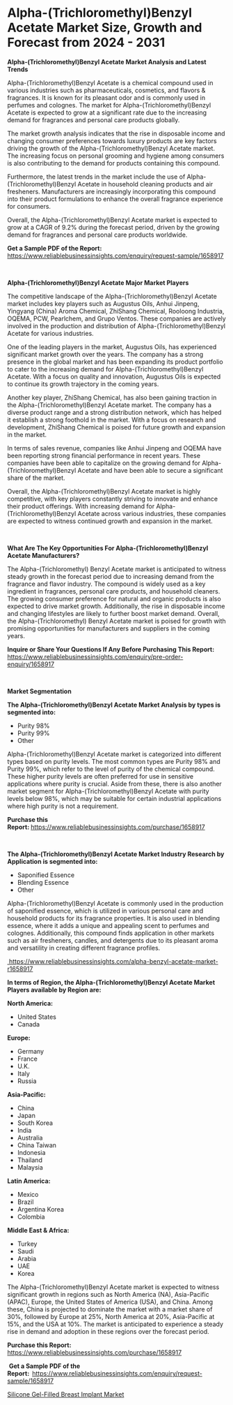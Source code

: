 <p><h1>Alpha-(Trichloromethyl)Benzyl Acetate Market Size, Growth and Forecast from 2024 - 2031</h1></p><p><strong>Alpha-(Trichloromethyl)Benzyl Acetate Market Analysis and Latest Trends</strong></p>
<p><p>Alpha-(Trichloromethyl)Benzyl Acetate is a chemical compound used in various industries such as pharmaceuticals, cosmetics, and flavors & fragrances. It is known for its pleasant odor and is commonly used in perfumes and colognes. The market for Alpha-(Trichloromethyl)Benzyl Acetate is expected to grow at a significant rate due to the increasing demand for fragrances and personal care products globally.</p><p>The market growth analysis indicates that the rise in disposable income and changing consumer preferences towards luxury products are key factors driving the growth of the Alpha-(Trichloromethyl)Benzyl Acetate market. The increasing focus on personal grooming and hygiene among consumers is also contributing to the demand for products containing this compound.</p><p>Furthermore, the latest trends in the market include the use of Alpha-(Trichloromethyl)Benzyl Acetate in household cleaning products and air fresheners. Manufacturers are increasingly incorporating this compound into their product formulations to enhance the overall fragrance experience for consumers.</p><p>Overall, the Alpha-(Trichloromethyl)Benzyl Acetate market is expected to grow at a CAGR of 9.2% during the forecast period, driven by the growing demand for fragrances and personal care products worldwide.</p></p>
<p><strong>Get a Sample PDF of the Report:&nbsp;</strong> <a href="https://www.reliablebusinessinsights.com/enquiry/request-sample/1658917">https://www.reliablebusinessinsights.com/enquiry/request-sample/1658917</a></p>
<p>&nbsp;</p>
<p><strong>Alpha-(Trichloromethyl)Benzyl Acetate Major Market Players</strong></p>
<p><p>The competitive landscape of the Alpha-(Trichloromethyl)Benzyl Acetate market includes key players such as Augustus Oils, Anhui Jinpeng, Yingyang (China) Aroma Chemical, ZhiShang Chemical, Rooloong Industria, OQEMA, PCW, Pearlchem, and Grupo Ventos. These companies are actively involved in the production and distribution of Alpha-(Trichloromethyl)Benzyl Acetate for various industries.</p><p>One of the leading players in the market, Augustus Oils, has experienced significant market growth over the years. The company has a strong presence in the global market and has been expanding its product portfolio to cater to the increasing demand for Alpha-(Trichloromethyl)Benzyl Acetate. With a focus on quality and innovation, Augustus Oils is expected to continue its growth trajectory in the coming years.</p><p>Another key player, ZhiShang Chemical, has also been gaining traction in the Alpha-(Trichloromethyl)Benzyl Acetate market. The company has a diverse product range and a strong distribution network, which has helped it establish a strong foothold in the market. With a focus on research and development, ZhiShang Chemical is poised for future growth and expansion in the market.</p><p>In terms of sales revenue, companies like Anhui Jinpeng and OQEMA have been reporting strong financial performance in recent years. These companies have been able to capitalize on the growing demand for Alpha-(Trichloromethyl)Benzyl Acetate and have been able to secure a significant share of the market.</p><p>Overall, the Alpha-(Trichloromethyl)Benzyl Acetate market is highly competitive, with key players constantly striving to innovate and enhance their product offerings. With increasing demand for Alpha-(Trichloromethyl)Benzyl Acetate across various industries, these companies are expected to witness continued growth and expansion in the market.</p></p>
<p>&nbsp;</p>
<p><strong>What Are The Key Opportunities For Alpha-(Trichloromethyl)Benzyl Acetate Manufacturers?</strong></p>
<p><p>The Alpha-(Trichloromethyl) Benzyl Acetate market is anticipated to witness steady growth in the forecast period due to increasing demand from the fragrance and flavor industry. The compound is widely used as a key ingredient in fragrances, personal care products, and household cleaners. The growing consumer preference for natural and organic products is also expected to drive market growth. Additionally, the rise in disposable income and changing lifestyles are likely to further boost market demand. Overall, the Alpha-(Trichloromethyl) Benzyl Acetate market is poised for growth with promising opportunities for manufacturers and suppliers in the coming years.</p></p>
<p><strong>Inquire or Share Your Questions If Any Before Purchasing This Report:</strong> <a href="https://www.reliablebusinessinsights.com/enquiry/pre-order-enquiry/1658917">https://www.reliablebusinessinsights.com/enquiry/pre-order-enquiry/1658917</a></p>
<p>&nbsp;</p>
<p><strong>Market Segmentation</strong></p>
<p><strong>The Alpha-(Trichloromethyl)Benzyl Acetate Market Analysis by types is segmented into:</strong></p>
<p><ul><li>Purity 98%</li><li>Purity 99%</li><li>Other</li></ul></p>
<p><p>Alpha-(Trichloromethyl)Benzyl Acetate market is categorized into different types based on purity levels. The most common types are Purity 98% and Purity 99%, which refer to the level of purity of the chemical compound. These higher purity levels are often preferred for use in sensitive applications where purity is crucial. Aside from these, there is also another market segment for Alpha-(Trichloromethyl)Benzyl Acetate with purity levels below 98%, which may be suitable for certain industrial applications where high purity is not a requirement.</p></p>
<p><strong>Purchase this Report:&nbsp;</strong><a href="https://www.reliablebusinessinsights.com/purchase/1658917">https://www.reliablebusinessinsights.com/purchase/1658917</a></p>
<p>&nbsp;</p>
<p><strong>The Alpha-(Trichloromethyl)Benzyl Acetate Market Industry Research by Application is segmented into:</strong></p>
<p><ul><li>Saponified Essence</li><li>Blending Essence</li><li>Other</li></ul></p>
<p><p>Alpha-(Trichloromethyl)Benzyl Acetate is commonly used in the production of saponified essence, which is utilized in various personal care and household products for its fragrance properties. It is also used in blending essence, where it adds a unique and appealing scent to perfumes and colognes. Additionally, this compound finds application in other markets such as air fresheners, candles, and detergents due to its pleasant aroma and versatility in creating different fragrance profiles.</p></p>
<p><a href="https://www.reliablebusinessinsights.com/alpha-benzyl-acetate-market-r1658917">&nbsp;https://www.reliablebusinessinsights.com/alpha-benzyl-acetate-market-r1658917</a></p>
<p><strong>In terms of Region, the Alpha-(Trichloromethyl)Benzyl Acetate Market Players available by Region are:</strong></p>
<p>
    <p> <strong> North America: </strong>
        <ul>
            <li>United States</li>
            <li>Canada</li>
        </ul>
        </p> 
    <p> <strong> Europe: </strong>
        <ul>
            <li>Germany</li>
            <li>France</li>
            <li>U.K.</li>
            <li>Italy</li>
            <li>Russia</li>
        </ul>
        </p> 
    <p> <strong> Asia-Pacific: </strong>
        <ul>
            <li>China</li>
            <li>Japan</li>
            <li>South Korea</li>
            <li>India</li>
            <li>Australia</li>
            <li>China Taiwan</li>
            <li>Indonesia</li>
            <li>Thailand</li>
            <li>Malaysia</li>
        </ul>
        </p> 
    <p> <strong> Latin America: </strong>
        <ul>
            <li>Mexico</li>
            <li>Brazil</li>
            <li>Argentina Korea</li>
            <li>Colombia</li>
        </ul>
        </p> 
    <p> <strong> Middle East & Africa: </strong>
        <ul>
            <li>Turkey</li>
            <li>Saudi</li>
            <li>Arabia</li>
            <li>UAE</li>
            <li>Korea</li>
        </ul>
    </p>
    </p>
<p><p>The Alpha-(Trichloromethyl)Benzyl Acetate market is expected to witness significant growth in regions such as North America (NA), Asia-Pacific (APAC), Europe, the United States of America (USA), and China. Among these, China is projected to dominate the market with a market share of 30%, followed by Europe at 25%, North America at 20%, Asia-Pacific at 15%, and the USA at 10%. The market is anticipated to experience a steady rise in demand and adoption in these regions over the forecast period.</p></p>
<p><strong>Purchase this Report: </strong><a href="https://www.reliablebusinessinsights.com/purchase/1658917">https://www.reliablebusinessinsights.com/purchase/1658917</a></p>
<p>&nbsp;<strong>Get a Sample PDF of the Report:&nbsp;&nbsp;</strong><a href="https://www.reliablebusinessinsights.com/enquiry/request-sample/1658917">https://www.reliablebusinessinsights.com/enquiry/request-sample/1658917</a></p>
<p><strong></strong></p>
<p><p><a href="https://github.com/jasminebabez/Market-Research-Report-List-1/blob/main/silicone-gel-filled-breast-implant-market.md">Silicone Gel-Filled Breast Implant Market</a></p></p>
